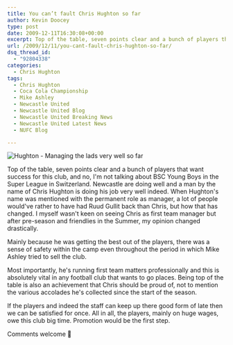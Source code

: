 ```yaml
---
title: You can’t fault Chris Hughton so far
author: Kevin Doocey
type: post
date: 2009-12-11T16:30:08+00:00
excerpt: Top of the table, seven points clear and a bunch of players that..
url: /2009/12/11/you-cant-fault-chris-hughton-so-far/
dsq_thread_id:
  - "92804338"
categories:
  - Chris Hughton
tags:
  - Chris Hughton
  - Coca Cola Championship
  - Mike Ashley
  - Newcastle United
  - Newcastle United Blog
  - Newcastle United Breaking News
  - Newcastle United Latest News
  - NUFC Blog

---
```

![Hughton - Managing the lads very well so far](https://static.guim.co.uk/sys-images/Football/Pix/pictures/2009/11/5/1257445093217/chris-hughton-001.jpg)

Top of the table, seven points clear and a bunch of players that want success for this club, and no, I'm not talking about BSC Young Boys in the Super League in Switzerland. Newcastle are doing well and a man by the name of Chris Hughton is doing his job very well indeed. When Hughton's name was mentioned with the permanent role as manager, a lot of people would've rather to have  had Ruud Gullit back than Chris, but how that has changed. I myself wasn't keen on seeing Chris as first team manager but after pre-season and friendlies in the Summer, my opinion changed drastically.

Mainly because he was getting the best out of the players, there was a sense of safety within the camp even throughout the period in which Mike Ashley tried to sell the club.

Most importantly, he's running first team matters professionally and this is absolutely vital in any football club that wants to go places. Being top of the table is also an achievement that Chris should be proud of, not to mention the various accolades he's collected since the start of the season.

If the players and indeed the staff can keep up there good form of late then we can be satisfied for once. All in all, the players, mainly on huge wages, owe this club big time. Promotion would be the first step.

Comments welcome 🙂

